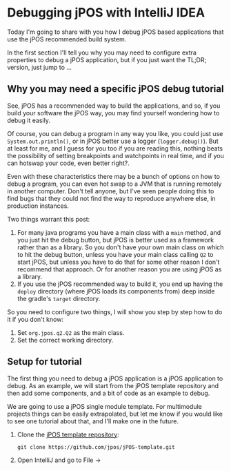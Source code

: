 # Debugging jPOS with IntelliJ IDEA

Today I'm going to share with you how I debug jPOS based applications that use the jPOS recommended build system.

In the first section I'll tell you why you may need to configure extra properties to debug a jPOS application, but if you just want the TL;DR; version, just jump to ...

## Why you may need a specific jPOS debug tutorial

See, jPOS has a recommended way to build the applications, and so, if you build your software the jPOS way, you may find yourself wondering how to debug it easily.

Of course, you can debug a program in any way you like, you could just use `System.out.println()`, or in jPOS better use a logger (`logger.debug()`). But at least for me, and I guess for you too if you are reading this, nothing beats the possibility of setting breakpoints and watchpoints in real time, and if you can hotswap your code, even better right?.

Even with these characteristics there may be a bunch of options on how to debug a program, you can even hot swap to a JVM that is running remotely in another computer. Don't tell anyone, but I've seen people doing this to find bugs that they could not find the way to reproduce anywhere else, in production instances.

Two things warrant this post:
1. For many java programs you have a main class with a `main` method, and you just hit the debug button, but jPOS is better used as a framework rather than as a library. So you don't have your own main class on which to hit the debug button, unless you have your main class calling `Q2` to start jPOS, but unless you have to do that for some other reason I don't recommend that approach. Or for another reason you are using jPOS as a library.
2. If you use the jPOS recommended way to build it, you end up having the `deploy` directory (where jPOS loads its components from) deep inside the gradle's `target` directory.

So you need to configure two things, I will show you step by step how to do it if you don't know:

1. Set `org.jpos.q2.Q2` as the main class.
2. Set the correct working directory.


## Setup for tutorial
The first thing you need to debug a jPOS application is a jPOS application to debug. As an example, we will start from the jPOS template repository and then add some components, and a bit of code as an example to debug.

We are going to use a jPOS single module template. For multimodule projects things can be easily extrapolated, but let me know if you would like to see one tutorial about that, and I'll make one in the future.


1. Clone the [jPOS template repository](https://github.com/jpos/jPOS-template):
    ```shell
    git clone https://github.com/jpos/jPOS-template.git
    ```
2. Open IntelliJ and go to File -> 
